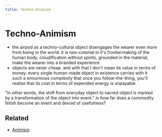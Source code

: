 ```yaml
---
title: Techno-Animism
---
```

# Techno-Animism

- the airpod as a techno-cultural object disengages the wearer even more from being in the world. it is neo-colonial in it's frontiermaking of the human body. cloudification without spirits, grounded in the material, make the wearer into a branded experience
- objects are never cheap. and with that I don't mean its value in terms of money. every single human-made object in existence carries with it such a enourmous complexity that once you follow-the-thing, you'll realise that its cost in terms of expended energy is unpayable

"In other words, the shift from everyday object to sacred object is marked by a transformation of the object into event." in how far does a commodity fetish become an event and devoid of usefulness?

## Related
- [Animism](topics/Animism.md)